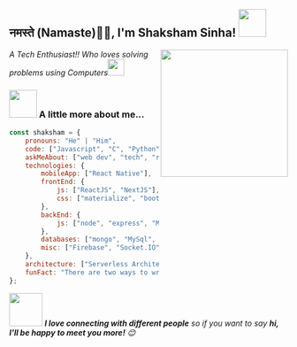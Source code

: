 <h2>नमस्ते (Namaste)🙏🏻, I'm Shaksham Sinha! <img src="https://media.giphy.com/media/12oufCB0MyZ1Go/giphy.gif" width="50"></h2>
<img align='right' src="https://media.giphy.com/media/M9gbBd9nbDrOTu1Mqx/giphy.gif" width="230">
<p><em>A Tech Enthusiast!! Who loves solving problems using Computers<img src="https://media.giphy.com/media/WUlplcMpOCEmTGBtBW/giphy.gif" width="30"> 
</em></p>


### <img src="https://media.giphy.com/media/VgCDAzcKvsR6OM0uWg/giphy.gif" width="50"> A little more about me...  

```javascript
const shaksham = {
    pronouns: "He" | "Him",
    code: ["Javascript", "C", "Python", "C++"],
    askMeAbout: ["web dev", "tech", "robotics", "gaming"],
    technologies: {
        mobileApp: ["React Native"],
        frontEnd: {
            js: ["ReactJS", "NextJS"],
            css: ["materialize", "bootstrap"]
        },
        backEnd: {
            js: ["node", "express", "Mongoose"]
        },
        databases: ["mongo", "MySql", "sqlite"],
        misc: ["Firebase", "Socket.IO"]
    },
    architecture: ["Serverless Architecture", "Single page applications"],
    funFact: "There are two ways to write error-free programs; only the third one works"
};
```

<img src="https://media.giphy.com/media/LnQjpWaON8nhr21vNW/giphy.gif" width="60"> <em><b>I love connecting with different people</b> so if you want to say <b>hi, I'll be happy to meet you more!</b> 😊</em>


